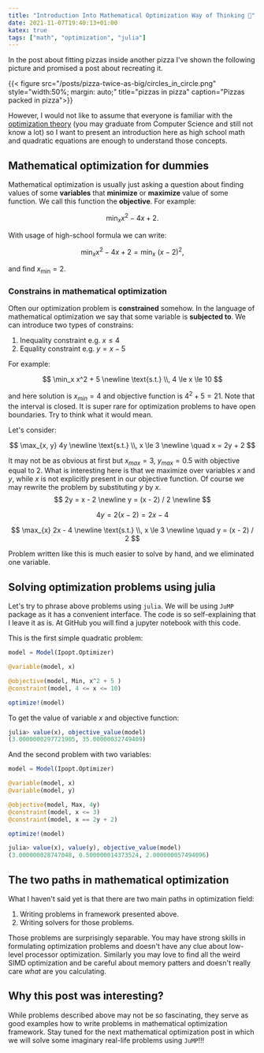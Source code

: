 ```yaml
---
title: "Introduction Into Mathematical Optimization Way of Thinking 🧮"
date: 2021-11-07T19:40:13+01:00
katex: true
tags: ["math", "optimization", "julia"]
---
```


In the post about fitting pizzas inside another pizza I've shown the following picture and promised a post about recreating it.

{{< figure src="/posts/pizza-twice-as-big/circles_in_circle.png" style="width:50%; margin: auto;" title="pizzas in pizza" caption="Pizzas packed in pizza">}}

However, I would not like to assume that everyone is familiar with the [optimization theory](https://en.wikipedia.org/wiki/Mathematical_optimization) (you may graduate from Computer Science and still not know a lot) so I want to present an introduction here as high school math and quadratic equations are enough to understand those concepts.

## Mathematical optimization for dummies

Mathematical optimization is usually just asking a question about finding values of some **variables** that **minimize** or **maximize** value of some function.
We call this function the **objective**.
For example:

$$
\min _x x^2 - 4x + 2.
$$

With usage of high-school formula we can write:

$$
\min _x x^2 - 4x + 2 = \min _x \ (x - 2)^2,
$$

and find $x_{\text{min}} = 2$.

### Constrains in mathematical optimization

Often our optimization problem is **constrained** somehow.
In the language of mathematical optimization we say that some variable is **subjected to**.
We can introduce two types of constrains:

1. Inequality constraint e.g. $x \le 4$
2. Equality constraint e.g. $y = x - 5$

For example:

$$
\min_x x^2 + 5 \newline
\text{s.t.} \\, 4 \le x \le 10
$$

and here solution is $x_{min} = 4$ and objective function is $4^2 + 5 = 21$.
Note that the interval is closed.
It is super rare for optimization problems to have open boundaries.
Try to think what it would mean.

Let's consider:

$$
\max_{x, y} 4y \newline
\text{s.t.} \\, x \le 3 \newline
\quad x = 2y + 2
$$

It may not be as obvious at first but $x_{max} = 3$, $y_{max} = 0.5$ with objective equal to $2$.
What is interesting here is that we maximize over variables $x$ and $y$, while $x$ is not explicitly present in our objective function.
Of course we may rewrite the problem by substituting $y$ by $x$.
$$
2y = x - 2 \newline
y = (x - 2) / 2 \newline
$$

$$
4y = 2(x-2) = 2x - 4
$$

$$
\max_{x} 2x - 4 \newline
\text{s.t.} \\, x \le 3 \newline
\quad y = (x - 2) / 2
$$

Problem written like this is much easier to solve by hand, and we eliminated one variable.

## Solving optimization problems using julia

Let's try to phrase above problems using `julia`.
We will be using `JuMP` package as it has a convenient interface.
The code is so self-explaining that I leave it as is.
At GitHub you will find a jupyter notebook with this code.

This is the first simple quadratic problem:

```julia
model = Model(Ipopt.Optimizer)

@variable(model, x)

@objective(model, Min, x^2 + 5 )
@constraint(model, 4 <= x <= 10)

optimize!(model)
```

To get the value of variable $x$ and objective function:
```julia
julia> value(x), objective_value(model)
(3.0000000297721905, 35.00000032749409)
```

And the second problem with two variables:

```julia
model = Model(Ipopt.Optimizer)

@variable(model, x)
@variable(model, y)

@objective(model, Max, 4y)
@constraint(model, x <= 3)
@constraint(model, x == 2y + 2)

optimize!(model)
```

```julia
julia> value(x), value(y), objective_value(model)
(3.000000028747048, 0.500000014373524, 2.000000057494096)
```

## The two paths in mathematical optimization

What I haven't said yet is that there are two main paths in optimization field:

1. Writing problems in framework presented above.
2. Writing solvers for those problems.

Those problems are surprisingly separable.
You may have strong skills in formulating optimization problems and doesn't have any clue about low-level processor optimization.
Similarly you may love to find all the weird SIMD optimization and be careful about memory patters and doesn't really care _what_ are you calculating.

## Why this post was interesting?

While problems described above may not be so fascinating, they serve as good examples how to write problems in mathematical optimization framework.
Stay tuned for the next mathematical optimization post in which we will solve some imaginary real-life problems using `JuMP`!!!
